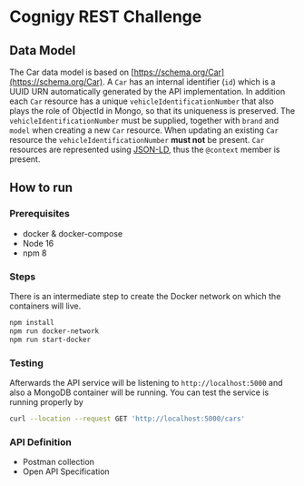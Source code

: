 # Cognigy REST Challenge

## Data Model

The Car data model is based on [https://schema.org/Car](https://schema.org/Car). A `Car` has an internal identifier (`id`) which is a UUID URN automatically generated by the API implementation. In addition each `Car` resource has a unique `vehicleIdentificationNumber` that also plays the role of ObjectId in Mongo, so that its uniqueness is preserved. The `vehicleIdentificationNumber` must be supplied, together with `brand` and `model` when creating a new `Car` resource. When updating an existing `Car` resource the `vehicleIdentificationNumber` **must not** be present. `Car` resources are represented using [JSON-LD](https://developers.google.com/search/docs/appearance/structured-data/intro-structured-data), thus the `@context` member is present. 

## How to run

### Prerequisites

* docker & docker-compose
* Node 16
* npm 8

### Steps

There is an intermediate step to create the Docker network on which the containers will live. 

```sh
npm install
npm run docker-network
npm run start-docker
```

### Testing

Afterwards the API service will be listening to `http://localhost:5000` and also a MongoDB container will be running. You can test the service is running properly by

```sh
curl --location --request GET 'http://localhost:5000/cars'
```

### API Definition

* Postman collection
* Open API Specification
